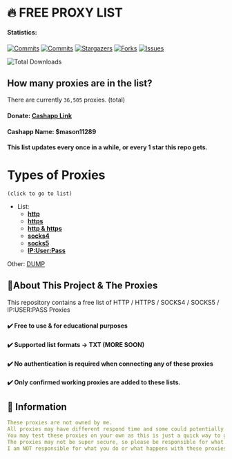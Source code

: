 <!-- MARKDOWN LINKS & IMAGES -->
<!-- https://www.markdownguide.org/basic-syntax/#reference-style-links -->
[contributors-shield]: https://img.shields.io/github/contributors/Jakee8718/free-proxies?style=flat&logo=github
[contributors-url]: https://github.com/Jakee8718/free-proxies/graphs/contributors
[forks-shield]: https://img.shields.io/github/forks/Jakee8718/free-proxies?style=flat&logo=github
[forks-url]: https://github.com/Jakee8718/free-proxies/network/members
[stars-shield]: https://img.shields.io/github/stars/Jakee8718/free-proxies?style=flat&logo=github
[stars-url]: https://github.com/Jakee8718/free-proxies/stargazers
[issues-shield]: https://img.shields.io/github/issues/Jakee8718/free-proxies?style=flat&logo=github
[issues-url]: https://github.com/Jakee8718/free-proxies/issues
[license-shield]: https://img.shields.io/github/license/Jakee8718/free-proxies?style=flat&logo=github
[license-url]: https://github.com/Jakee8718/free-proxies/blob/main/LICENSE
[commit-shield]: https://img.shields.io/github/last-commit/Jakee8718/free-proxies?style=flat&logo=github
[commit-url]: https://github.com/Jakee8718/free-proxies/commits/main
[commit-activity]: https://img.shields.io/github/commit-activity/w/Jakee8718/free-proxies?style=flat&logo=github
[commit-activity-url]: https://github.com/Jakee8718/free-proxies/commits/main

# 🔥 FREE PROXY LIST

**Statistics:**
####
[![Commits][commit-shield]][commit-url]
[![Commits][commit-activity]][commit-activity-url]
[![Stargazers][stars-shield]][stars-url]
[![Forks][forks-shield]][forks-url]
[![Issues][issues-shield]][issues-url]
<p>
<img alt="Total Downloads" src="https://img.shields.io/github/downloads/Jakee8718/RS2-Discord-Server-Nuke-Bot/total">
<p>
 
## How many proxies are in the list?
There are currently `36,505` proxies. (total)

#### Donate: [Cashapp Link](https://cash.app/$mason11289)
#### Cashapp Name: $mason11289

#### This list updates every once in a while, or every 1 star this repo gets.

# Types of Proxies
`(click to go to list)`



 


- List:
   - **[http](https://github.com/Jakee8718/Free-Proxies/blob/main/proxy/http.txt)**
   - **[https](https://github.com/Jakee8718/Free-Proxies/blob/main/proxy/https.txt)**
   - **[http & https](https://github.com/Jakee8718/Free-Proxies/blob/main/proxy/http%20and%20https.txt)**
   - **[socks4](https://github.com/Jakee8718/Free-Proxies/blob/main/proxy/socks/socks4.txt)**
   - **[socks5](https://github.com/Jakee8718/Free-Proxies/blob/main/proxy/socks/socks5.txt)**
   - **[IP:User:Pass](https://github.com/Jakee8718/Free-Proxies/blob/main/IP%3AUser%3APass%20Format)**

Other: 
[DUMP](https://github.com/Jakee8718/Free-Proxies/blob/main/proxy/DUMP)


## 📰About This Project & The Proxies
This repository contains a free list of HTTP / HTTPS / SOCKS4 / SOCKS5 / IP:USER:PASS Proxies

#### ✔️ Free to use & for educational purposes
#### ✔️ Supported list formats -> TXT (MORE SOON)
#### ✔️ No authentication is required when connecting any of these proxies 
#### ✔️ Only confirmed working proxies are added to these lists.


## 📄 Information

```yaml
These proxies are not owned by me. 
All proxies may have different respond time and some could potentially be offline.
You may test these proxies on your own as this is just a quick way to get a list of proxies.
The proxies may not be super secure, so please be responsible for what you do.
I am NOT responsible for what you do or what happens with these proxies, please be responsible.
```

